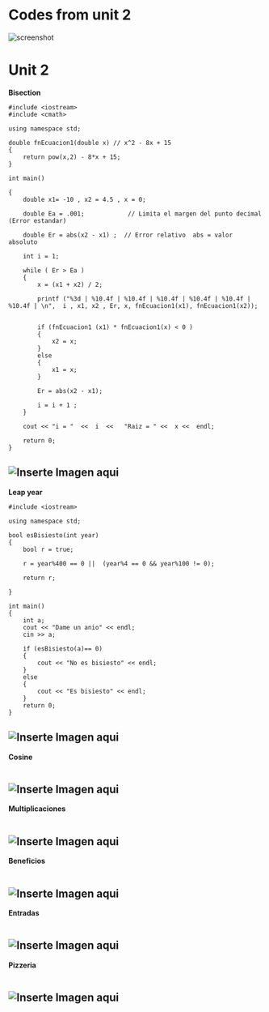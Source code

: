 
# Codes from unit 2

![screenshot](https://github.com/UP210639/UP210639_CPP/blob/main/Recursos/Elma.jpg)  

# Unit 2 
**Bisection**
````
#include <iostream>
#include <cmath>

using namespace std;

double fnEcuacion1(double x) // x^2 - 8x + 15
{
    return pow(x,2) - 8*x + 15;
}

int main()

{
    double x1= -10 , x2 = 4.5 , x = 0;

    double Ea = .001;            // Limita el margen del punto decimal  (Error estandar)

    double Er = abs(x2 - x1) ;  // Error relativo  abs = valor absoluto 

    int i = 1;

    while ( Er > Ea )
    {
        x = (x1 + x2) / 2;

        printf ("%3d | %10.4f | %10.4f | %10.4f | %10.4f | %10.4f | %10.4f | \n",  i , x1, x2 , Er, x, fnEcuacion1(x1), fnEcuacion1(x2));


        if (fnEcuacion1 (x1) * fnEcuacion1(x) < 0 )
        {
            x2 = x;
        }
        else 
        {
            x1 = x;
        }

        Er = abs(x2 - x1);

        i = i + 1 ;
    }
    
    cout << "i = "  <<  i  <<   "Raiz = " <<  x <<  endl;

    return 0;
}

````
![Inserte Imagen aqui](https://github.com/UP210639/UP210639_CPP/blob/main/U3/Imagenes/03_1.png)
---
**Leap year**
````
#include <iostream>

using namespace std;

bool esBisiesto(int year)
{
    bool r = true;

    r = year%400 == 0 ||  (year%4 == 0 && year%100 != 0);

    return r;

}

int main()
{
    int a;
    cout << "Dame un anio" << endl;
    cin >> a;

    if (esBisiesto(a)== 0)
    {
        cout << "No es bisiesto" << endl;
    }
    else
    {
        cout << "Es bisiesto" << endl;
    }
    return 0;
}

````
![Inserte Imagen aqui](https://github.com/UP210639/UP210639_CPP/blob/main/U3/Imagenes/03_2.png)
---
**Cosine**
````
````
![Inserte Imagen aqui](https://github.com/UP210639/UP210639_CPP/blob/main/U3/Imagenes/03_3.png)
---
**Multiplicaciones**
````
````
![Inserte Imagen aqui](https://github.com/UP210639/UP210639_CPP/blob/main/U3/Imagenes/03_4.png)
---
**Beneficios**
````
````
![Inserte Imagen aqui](https://github.com/UP210639/UP210639_CPP/blob/main/U3/Imagenes/03_5.png)
---
**Entradas**
````
````
![Inserte Imagen aqui](https://github.com/UP210639/UP210639_CPP/blob/main/U3/Imagenes/03_6.png)
---
**Pizzeria**
````
````
![Inserte Imagen aqui](https://github.com/UP210639/UP210639_CPP/blob/main/U3/Imagenes/03_7.png)
---
